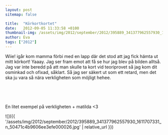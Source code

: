 ```yaml
---
layout: post
sitemap: false

title:  "Körkortkortet"
date:   2012-09-05 11:33:58 +0100
thumbnail-img: /assets/img/2012/september/2012/395889_341377962557930_1611707331_n_50471c4b9606ee3efe000026.jpg
author: Eva
tags: ["2012"]
---
```


Wiie! igår kom mamma förbi med en lapp där det stod att jag fick hämta ut mitt körkort! Yaaay. Jag ser fram emot att få se hur jag blev på bilden alltså. Jag var inte beredd på att man skulle ta kort vid teoriprovet så jag kom dit osminkad och ofixad, såklart. Så jag ser säkert ut som ett retard, men det ska ju vara så nära verkligheten som möjligt hehee. 




 




 







En litet exempel på verkligheten + matilda <3

![]({{ '/assets/img/2012/september/2012/395889_341377962557930_1611707331_n_50471c4b9606ee3efe000026.jpg'  | relative_url }})

